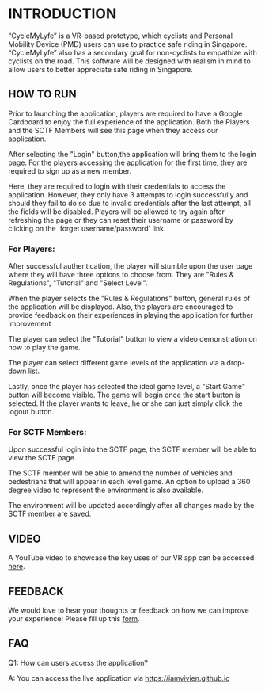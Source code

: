 # **INTRODUCTION**
“CycleMyLyfe” is a VR-based prototype, which cyclists and Personal Mobility Device (PMD) users can use to practice safe riding in Singapore. “CycleMyLyfe” also has a secondary goal for non-cyclists to empathize with cyclists on the road. This software will be designed with realism in mind to allow users to better appreciate safe riding in Singapore.


## **HOW TO RUN**

Prior to launching the application, players are required to have a Google Cardboard to enjoy the full experience of the application.
Both the Players and the SCTF Members will see this page when they access our application. 

After selecting the "Login" button,the application will bring them to the login page. For the players accessing the application for the first time, they are required to sign up as a new member.

Here, they are required to login with their credentials to access the application. However, they only have 3 attempts to login successfully and should they fail to do so due to invalid credentials after the last attempt, all the fields will be disabled. Players will be allowed to try again after refreshing the page or they can reset their username or password by clicking on the 'forget username/password' link.


### **For Players:**

After successful authentication, the player will stumble upon the user page where they will have three options to choose from. They are "Rules & Regulations", "Tutorial" and "Select Level".

When the player selects the "Rules & Regulations" button, general rules of the application will be displayed. Also, the players are encouraged to provide feedback on their experiences in playing the application for further improvement

The player can select the "Tutorial" button to view a video demonstration on how to play the game. 

The player can select different game levels of the application via a drop-down list.

Lastly, once the player has selected the ideal game level, a "Start Game" button will become visible. The game will begin once the start button is selected. If the player wants to leave, he or she can just simply click the logout button.


### **For SCTF Members:**

Upon successful login into the SCTF page, the SCTF member will be able to view the SCTF page.

The SCTF member will be able to amend the number of vehicles and pedestrians that will appear in each level game. An option to upload a 360 degree video to represent the environment is also available. 

The environment will be updated accordingly after all changes made by the SCTF member are saved.


## **VIDEO**
A YouTube video to showcase the key uses of our VR app can be accessed [here](https://youtu.be/nftdN8sL8v8).


## **FEEDBACK**
We would love to hear your thoughts or feedback on how we can improve your experience! Please fill up this [form](https://goo.gl/forms/bFnaAKiA1IAR7uls2).


## **FAQ**
Q1: How can users access the application?

A: You can access the live application via https://iamvivien.github.io
